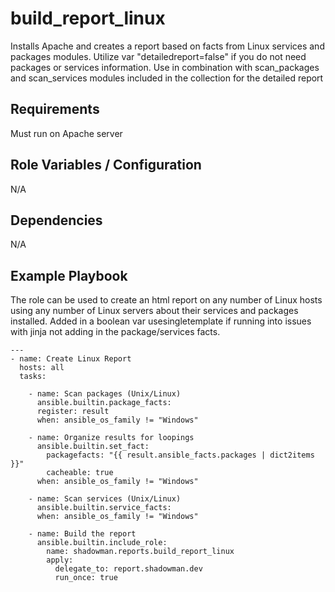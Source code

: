 build_report_linux
========

Installs Apache and creates a report based on facts from Linux services and packages modules. Utilize var "detailedreport=false" if you do not need packages or services information. Use in combination with scan_packages and scan_services modules included in the collection for the detailed report

Requirements
------------

Must run on Apache server

Role Variables / Configuration
--------------

N/A

Dependencies
------------

N/A

Example Playbook
----------------

The role can be used to create an html report on any number of Linux hosts using any number of Linux servers about their services and packages installed. Added in a boolean var usesingletemplate if running into issues with jinja not adding in the package/services facts.


```
---
- name: Create Linux Report
  hosts: all
  tasks:
  
    - name: Scan packages (Unix/Linux)
      ansible.builtin.package_facts:
      register: result
      when: ansible_os_family != "Windows"

    - name: Organize results for loopings
      ansible.builtin.set_fact:
        packagefacts: "{{ result.ansible_facts.packages | dict2items }}"
        cacheable: true
      when: ansible_os_family != "Windows"

    - name: Scan services (Unix/Linux)
      ansible.builtin.service_facts:
      when: ansible_os_family != "Windows"

    - name: Build the report
      ansible.builtin.include_role:
        name: shadowman.reports.build_report_linux
        apply:
          delegate_to: report.shadowman.dev
          run_once: true      
```
